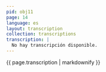 ```yaml
---
pid: obj11
page: 14
language: es
layout: transcription
collection: transcriptions
transcription: |
  No hay transcripción disponible.
---
```


{{ page.transcription | markdownify }}
